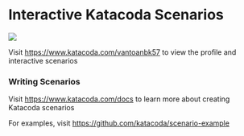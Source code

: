 # Interactive Katacoda Scenarios

[![](http://shields.katacoda.com/katacoda/vantoanbk57/count.svg)](https://www.katacoda.com/vantoanbk57 "Get your profile on Katacoda.com")

Visit https://www.katacoda.com/vantoanbk57 to view the profile and interactive scenarios

### Writing Scenarios
Visit https://www.katacoda.com/docs to learn more about creating Katacoda scenarios

For examples, visit https://github.com/katacoda/scenario-example
